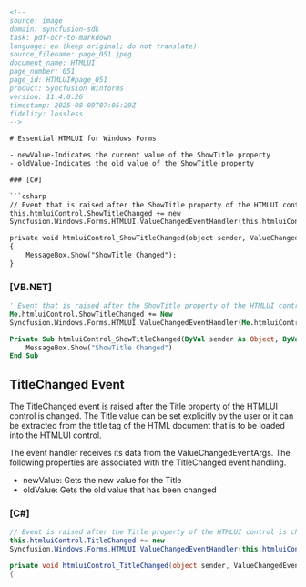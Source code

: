 ```html
<!-- 
source: image
domain: syncfusion-sdk
task: pdf-ocr-to-markdown
language: en (keep original; do not translate)
source_filename: page_051.jpeg
document_name: HTMLUI
page_number: 051
page_id: HTMLUI#page_051
product: Syncfusion Winforms
version: 11.4.0.26
timestamp: 2025-08-09T07:05:29Z
fidelity: lossless
-->

# Essential HTMLUI for Windows Forms

- newValue-Indicates the current value of the ShowTitle property
- oldValue-Indicates the old value of the ShowTitle property

### [C#]

```csharp
// Event that is raised after the ShowTitle property of the HTMLUI control is changed.
this.htmluiControl.ShowTitleChanged += new
Syncfusion.Windows.Forms.HTMLUI.ValueChangedEventHandler(this.htmluiControl_ShowTitleChanged);

private void htmluiControl_ShowTitleChanged(object sender, ValueChangedEventArgs e)
{
    MessageBox.Show("ShowTitle Changed");
}
```

### [VB.NET]

```vb
' Event that is raised after the ShowTitle property of the HTMLUI control is changed.
Me.htmluiControl.ShowTitleChanged += New
Syncfusion.Windows.Forms.HTMLUI.ValueChangedEventHandler(Me.htmluiControl_ShowTitleChanged)

Private Sub htmluiControl_ShowTitleChanged(ByVal sender As Object, ByVal e As ValueChangedEventArgs)
    MessageBox.Show("ShowTitle Changed")
End Sub
```

## TitleChanged Event

The TitleChanged event is raised after the Title property of the HTMLUI control is changed. The Title value can be set explicitly by the user or it can be extracted from the title tag of the HTML document that is to be loaded into the HTMLUI control.

The event handler receives its data from the ValueChangedEventArgs. The following properties are associated with the TitleChanged event handling.

- newValue: Gets the new value for the Title
- oldValue: Gets the old value that has been changed

### [C#]

```csharp
// Event is raised after the Title property of the HTMLUI control is changed.
this.htmluiControl.TitleChanged += new
Syncfusion.Windows.Forms.HTMLUI.ValueChangedEventHandler(this.htmluiControl_TitleChanged);

private void htmluiControl_TitleChanged(object sender, ValueChangedEventArgs e)
{
```

<!-- tags: [Syncfusion Winforms, HTMLUI, Event Handling, Window Forms, Value Changed, TitleChanged, ShowTitle, Property Change] keywords: [newValue, oldValue, HTMLUI control, ShowTitle property, ValueChangedEventArgs, property handling, event, Syncfusion] -->
```